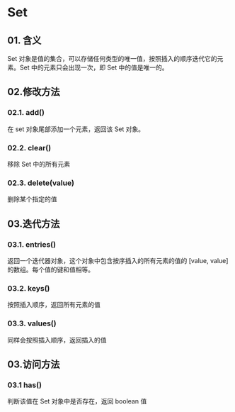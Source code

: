 # Set

## 01. 含义
Set 对象是值的集合，可以存储任何类型的唯一值，按照插入的顺序迭代它的元素。Set 中的元素只会出现一次，即 Set 中的值是唯一的。

## 02.修改方法
### 02.1. add()
在 set 对象尾部添加一个元素，返回该 Set 对象。

### 02.2. clear()
移除 Set 中的所有元素

### 02.3. delete(value)
删除某个指定的值

## 03.迭代方法
### 03.1. entries()
返回一个迭代器对象，这个对象中包含按序插入的所有元素的值的 [value, value] 的数组。每个值的键和值相等。

### 03.2. keys()
按照插入顺序，返回所有元素的值

### 03.3. values()
同样会按照插入顺序，返回插入的值

## 03.访问方法
### 03.1 has()
判断该值在 Set 对象中是否存在，返回 boolean 值